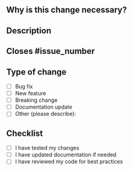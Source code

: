 ## Why is this change necessary?

<!-- Why does this pull request exist? -->

## Description

<!-- Describe your changes in clear, concise description -->

## Closes #issue_number

## Type of change

- [ ] Bug fix
- [ ] New feature
- [ ] Breaking change
- [ ] Documentation update
- [ ] Other (please describe):

## Checklist

- [ ] I have tested my changes
- [ ] I have updated documentation if needed
- [ ] I have reviewed my code for best practices
